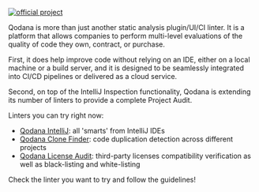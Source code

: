 [//]: # (title: Qodana linters)

[![official project](https://jb.gg/badges/official-flat-square.svg)](https://confluence.jetbrains.com/display/ALL/JetBrains+on+GitHub)

><include src="lib_qd.xml" include-id="eap-warning"/>

Qodana is more than just another static analysis plugin/UI/CI linter. It is a platform that allows companies to perform multi-level evaluations of the quality of code they own, contract, or purchase.

First, it does help improve code without relying on an IDE, either on a local machine or a build server, and it is designed to be seamlessly integrated into CI/CD pipelines or delivered as a cloud service.

Second, on top of the IntelliJ Inspection functionality, Qodana is extending its number of linters to provide a complete Project Audit. 

Linters you can try right now:
* [Qodana IntelliJ](about-qodana-intellij.md): all 'smarts' from IntelliJ IDEs
* [Qodana Clone Finder](about-clone-finder.md): code duplication detection across different projects
* [Qodana License Audit](about-license-audit.md): third-party licenses compatibility verification as well as black-listing and white-listing

Check the linter you want to try and follow the guidelines!


